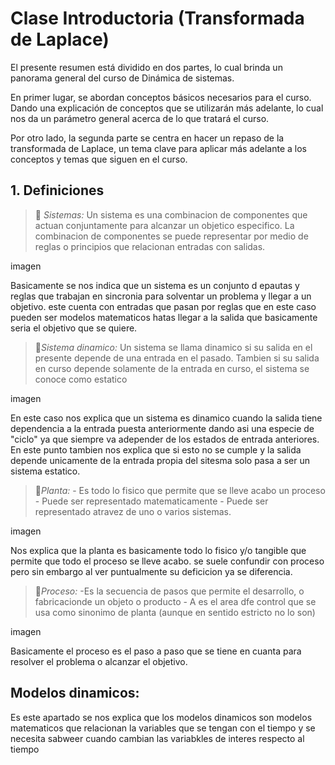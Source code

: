 # Clase Introductoria (Transformada de Laplace)
El presente resumen está dividido en dos partes, lo cual brinda un panorama general del curso de Dinámica de sistemas.

En primer lugar, se abordan conceptos básicos necesarios para el curso. Dando una explicación de conceptos que se utilizarán más adelante, lo cual nos da un parámetro general acerca de lo que tratará el curso.

Por otro lado, la segunda parte se centra en hacer un repaso de la transformada de Laplace, un tema clave para aplicar más adelante a los conceptos y temas que siguen en el curso.

##  1. Definiciones
>🔑 *Sistemas:* Un sistema es una combinacion de componentes que actuan conjuntamente para alcanzar un objetico especifico. La combinacion de componentes se puede representar por medio de reglas o principios que relacionan entradas con salidas.



 imagen



 
Basicamente se nos indica que un sistema es un conjunto d epautas y reglas que trabajan en sincronia para solventar un problema y llegar a un objetivo. este cuenta con entradas que pasan por reglas que en este caso pueden ser modelos matematicos hatas llegar a la salida que basicamente seria el objetivo que se quiere.

>🔑*Sistema dinamico:* Un sistema se llama dinamico si su salida en el presente depende de una entrada en el pasado.
Tambien si su salida en curso depende solamente de la entrada en curso, el sistema se conoce como estatico


imagen



En este caso nos explica que un sistema es dinamico cuando la  salida tiene dependencia a la entrada puesta anteriormente dando asi una especie de "ciclo" ya que siempre va adepender de los estados de entrada anteriores.
En este punto tambien nos explica que si esto no se cumple y la salida depende unicamente de la entrada propia del sitesma solo pasa a ser un sistema estatico.

>🔑*Planta:* - Es todo lo fisico que permite que se lleve acabo un proceso
              - Puede ser representado matematicamente
              - Puede ser representado atravez de uno o varios sistemas.



imagen



Nos explica que la planta es basicamente todo lo fisico y/o tangible que permite que todo el proceso se lleve acabo.
se suele confundir con proceso pero sin embargo al ver puntualmente su deficicion ya se diferencia.



>🔑*Proceso:* -Es la secuencia de pasos que permite el desarrollo, o fabricacionde un objeto o producto
               - A es el area dfe control que se usa como sinonimo de planta (aunque en sentido estricto no lo son)


imagen


Basicamente el proceso es el paso a paso que se tiene en cuanta para resolver el problema o alcanzar el objetivo.

## Modelos dinamicos:

Es este apartado se nos explica que los modelos dinamicos son  modelos matematicos que relacionan la variables que se tengan con el tiempo y se necesita sabweer cuando cambian las variabkles de interes respecto al tiempo  



